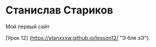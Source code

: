 

# Станислав Стариков
Мой первый сайт

[Урок 12] (https://stanxxxw.github.io/lesson12/ "Э бля эЭ").
